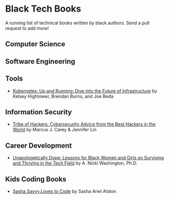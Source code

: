 # Black Tech Books

A running list of technical books written by black authors. Send a pull request to add more!

## Computer Science

## Software Engineering

## Tools
- [Kubernetes: Up and Running: Dive into the Future of Infrastructure](https://www.amazon.com/dp/B075G373MJ) by Kelsey Hightower, Brendan Burns, and Joe Beda
## Information Security
- [Tribe of Hackers: Cybersecurity Advice from the Best Hackers in the World](https://www.amazon.com/dp/1793464189) by Marcus J. Carey & Jennifer Lin
## Career Development
- [Unapologetically Dope: Lessons for Black Women and Girls on Surviving and Thriving in the Tech Field](https://www.amazon.com/dp/B07HNWHW2L) by A. Nicki Washington, Ph.D.
## Kids Coding Books
- [Sasha Savvy Loves to Code](https://www.amazon.com/dp/B0714JH3QR) by Sasha Ariel Alston

